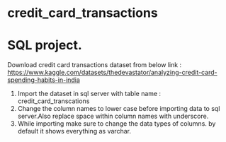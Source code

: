 # credit_card_transactions
# SQL project.
Download credit card transactions dataset from below link :
https://www.kaggle.com/datasets/thedevastator/analyzing-credit-card-spending-habits-in-india
1. Import the dataset in sql server with table name : credit_card_transcations
2. Change the column names to lower case before importing data to sql server.Also replace space within column names with underscore.
3. While importing make sure to change the data types of columns. by default it shows everything as varchar.
